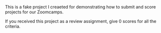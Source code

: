 This is a fake project I creaeted for demonstrating how to submit and score projects for our Zoomcamps.

If you received this project as a review assignment, give 0 scores for all the criteria.
